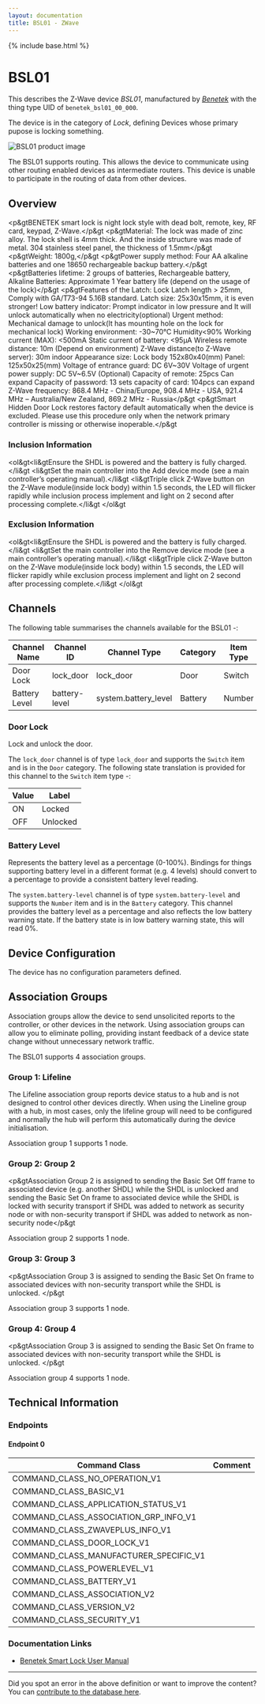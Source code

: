 ```yaml
---
layout: documentation
title: BSL01 - ZWave
---
```


{% include base.html %}

# BSL01
This describes the Z-Wave device *BSL01*, manufactured by *[Benetek](http://www.benetek.co.nz)* with the thing type UID of ```benetek_bsl01_00_000```.

The device is in the category of *Lock*, defining Devices whose primary pupose is locking something.

![BSL01 product image](https://opensmarthouse.org/zwavedatabase/828/image/)


The BSL01 supports routing. This allows the device to communicate using other routing enabled devices as intermediate routers.  This device is unable to participate in the routing of data from other devices.

## Overview

<p&gtBENETEK smart lock is night lock style with dead bolt, remote, key, RF card, keypad, Z-Wave.</p&gt <p&gtMaterial: The lock was made of zinc alloy. The lock shell is 4mm thick. And the inside structure was made of metal. 304 stainless steel panel, the thickness of 1.5mm</p&gt <p&gtWeight: 1800g,</p&gt <p&gtPower supply method: Four AA alkaline batteries and one 18650 rechargeable backup battery.</p&gt <p&gtBatteries lifetime: 2 groups of batteries, Rechargeable battery, Alkaline Batteries: Approximate 1 Year battery life (depend on the usage of the lock)</p&gt <p&gtFeatures of the Latch: Lock Latch length > 25mm, Comply with GA/T73-94 5.16B standard. Latch size: 25x30x15mm, it is even stronger! Low battery indicator: Prompt indicator in low pressure and It will unlock automatically when no electricity(optional) Urgent method: Mechanical damage to unlock(It has mounting hole on the lock for mechanical lock) Working environment: -30~70℃ Humidity<90% Working current (MAX): <500mA Static current of battery: <95μA Wireless remote distance: 10m (Depend on environment) Z-Wave distance(to Z-Wave server): 30m indoor Appearance size: Lock body 152x80x40(mm) Panel: 125x50x25(mm) Voltage of entrance guard: DC 6V~30V Voltage of urgent power supply: DC 5V~6.5V (Optional) Capacity of remote: 25pcs Can expand Capacity of password: 13 sets capacity of card: 104pcs can expand Z-Wave frequency: 868.4 MHz - China/Europe, 908.4 MHz - USA, 921.4 MHz – Australia/New Zealand, 869.2 MHz - Russia</p&gt <p&gtSmart Hidden Door Lock restores factory default automatically when the device is excluded. Please use this procedure only when the network primary controller is missing or otherwise inoperable.</p&gt

### Inclusion Information

<ol&gt<li&gtEnsure the SHDL is powered and the battery is fully charged.</li&gt <li&gtSet the main controller into the Add device mode (see a main controller’s operating manual).</li&gt <li&gtTriple click Z-Wave button on the Z-Wave module(inside lock body) within 1.5 seconds, the LED will flicker rapidly while inclusion process implement and light on 2 second after processing complete.</li&gt </ol&gt

### Exclusion Information

<ol&gt<li&gtEnsure the SHDL is powered and the battery is fully charged.</li&gt <li&gtSet the main controller into the Remove device mode (see a main controller’s operating manual).</li&gt <li&gtTriple click Z-Wave button on the Z-Wave module(inside lock body) within 1.5 seconds, the LED will flicker rapidly while exclusion process implement and light on 2 second after processing complete.</li&gt </ol&gt

## Channels

The following table summarises the channels available for the BSL01 -:

| Channel Name | Channel ID | Channel Type | Category | Item Type |
|--------------|------------|--------------|----------|-----------|
| Door Lock | lock_door | lock_door | Door | Switch | 
| Battery Level | battery-level | system.battery_level | Battery | Number |

### Door Lock
Lock and unlock the door.

The ```lock_door``` channel is of type ```lock_door``` and supports the ```Switch``` item and is in the ```Door``` category.
The following state translation is provided for this channel to the ```Switch``` item type -:

| Value | Label     |
|-------|-----------|
| ON | Locked |
| OFF | Unlocked |

### Battery Level
Represents the battery level as a percentage (0-100%). Bindings for things supporting battery level in a different format (e.g. 4 levels) should convert to a percentage to provide a consistent battery level reading.

The ```system.battery-level``` channel is of type ```system.battery-level``` and supports the ```Number``` item and is in the ```Battery``` category.
This channel provides the battery level as a percentage and also reflects the low battery warning state. If the battery state is in low battery warning state, this will read 0%.


## Device Configuration

The device has no configuration parameters defined.

## Association Groups

Association groups allow the device to send unsolicited reports to the controller, or other devices in the network. Using association groups can allow you to eliminate polling, providing instant feedback of a device state change without unnecessary network traffic.

The BSL01 supports 4 association groups.

### Group 1: Lifeline

The Lifeline association group reports device status to a hub and is not designed to control other devices directly. When using the Lineline group with a hub, in most cases, only the lifeline group will need to be configured and normally the hub will perform this automatically during the device initialisation.

Association group 1 supports 1 node.

### Group 2: Group 2

<p&gtAssociation Group 2 is assigned to sending the Basic Set Off frame to associated device (e.g. another SHDL) while the SHDL is unlocked and sending the Basic Set On frame to associated device while the SHDL is locked with security transport if SHDL was added to network as security node or with non-security transport if SHDL was added to network as non-security node</p&gt

Association group 2 supports 1 node.

### Group 3: Group 3

<p&gtAssociation Group 3 is assigned to sending the Basic Set On frame to associated devices with non-security transport while the SHDL is unlocked. </p&gt

Association group 3 supports 1 node.

### Group 4: Group 4

<p&gtAssociation Group 3 is assigned to sending the Basic Set On frame to associated devices with non-security transport while the SHDL is unlocked. </p&gt

Association group 4 supports 1 node.

## Technical Information

### Endpoints

#### Endpoint 0

| Command Class | Comment |
|---------------|---------|
| COMMAND_CLASS_NO_OPERATION_V1| |
| COMMAND_CLASS_BASIC_V1| |
| COMMAND_CLASS_APPLICATION_STATUS_V1| |
| COMMAND_CLASS_ASSOCIATION_GRP_INFO_V1| |
| COMMAND_CLASS_ZWAVEPLUS_INFO_V1| |
| COMMAND_CLASS_DOOR_LOCK_V1| |
| COMMAND_CLASS_MANUFACTURER_SPECIFIC_V1| |
| COMMAND_CLASS_POWERLEVEL_V1| |
| COMMAND_CLASS_BATTERY_V1| |
| COMMAND_CLASS_ASSOCIATION_V2| |
| COMMAND_CLASS_VERSION_V2| |
| COMMAND_CLASS_SECURITY_V1| |

### Documentation Links

* [Benetek Smart Lock User Manual](https://opensmarthouse.org/zwavedatabase/828/BENETEK-SL-EN-V4-Ed-5.pdf)

---

Did you spot an error in the above definition or want to improve the content?
You can [contribute to the database here](https://opensmarthouse.org/zwavedatabase/828).
